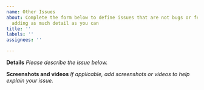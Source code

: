 ```yaml
---
name: Other Issues
about: Complete the form below to define issues that are not bugs or feature requests,
  adding as much detail as you can
title: ''
labels: ''
assignees: ''

---
```


**Details**
_Please describe the issue below._

**Screenshots and videos**
_If applicable, add screenshots or videos to help explain your issue._
